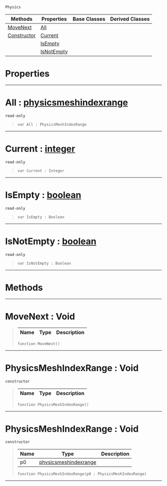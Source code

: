  `Physics`

|Methods|Properties|Base Classes|Derived Classes|
|---|---|---|---|
|[ MoveNext](https://github.com/PlasmaEngine/PlasmaDocs/blob/master/code_reference/class_reference/physicsmeshindexrange.markdown#movenext-void)|[ All](https://github.com/PlasmaEngine/PlasmaDocs/blob/master/code_reference/class_reference/physicsmeshindexrange.markdown#all-plasma-engine-document)| | |
|[ Constructor](https://github.com/PlasmaEngine/PlasmaDocs/blob/master/code_reference/class_reference/physicsmeshindexrange.markdown#physicsmeshindexrange-vo)|[ Current](https://github.com/PlasmaEngine/PlasmaDocs/blob/master/code_reference/class_reference/physicsmeshindexrange.markdown#current-plasma-engine-docu)| | |
| |[ IsEmpty](https://github.com/PlasmaEngine/PlasmaDocs/blob/master/code_reference/class_reference/physicsmeshindexrange.markdown#isempty-plasma-engine-docu)| | |
| |[ IsNotEmpty](https://github.com/PlasmaEngine/PlasmaDocs/blob/master/code_reference/class_reference/physicsmeshindexrange.markdown#isnotempty-plasma-engine-d)| | |


 #  Properties


---  
 #  All : [physicsmeshindexrange](https://github.com/PlasmaEngine/PlasmaDocs/blob/master/code_reference/class_reference/physicsmeshindexrange.markdown)

 `read-only`

> 
> ``` lang=cpp, name=Lightning
> var All : PhysicsMeshIndexRange


---  
 #  Current : [integer](https://github.com/PlasmaEngine/PlasmaDocs/blob/master/code_reference/lightning_base_types/integer.markdown)

 `read-only`

> 
> ``` lang=cpp, name=Lightning
> var Current : Integer


---  
 #  IsEmpty : [boolean](https://github.com/PlasmaEngine/PlasmaDocs/blob/master/code_reference/lightning_base_types/boolean.markdown)

 `read-only`

> 
> ``` lang=cpp, name=Lightning
> var IsEmpty : Boolean


---  
 #  IsNotEmpty : [boolean](https://github.com/PlasmaEngine/PlasmaDocs/blob/master/code_reference/lightning_base_types/boolean.markdown)

 `read-only`

> 
> ``` lang=cpp, name=Lightning
> var IsNotEmpty : Boolean


---  
 #  Methods


---  
 #  MoveNext : Void

> 
> |Name|Type|Description|
> |---|---|---|
> ``` lang=cpp, name=Lightning
> function MoveNext()
> ``` 


---  
 #  PhysicsMeshIndexRange : Void

 `constructor`

> 
> |Name|Type|Description|
> |---|---|---|
> ``` lang=cpp, name=Lightning
> function PhysicsMeshIndexRange()
> ``` 


---  
 #  PhysicsMeshIndexRange : Void

 `constructor`

> 
> |Name|Type|Description|
> |---|---|---|
> |p0|[physicsmeshindexrange](https://github.com/PlasmaEngine/PlasmaDocs/blob/master/code_reference/class_reference/physicsmeshindexrange.markdown)| |
> ``` lang=cpp, name=Lightning
> function PhysicsMeshIndexRange(p0 : PhysicsMeshIndexRange)
> ``` 


---  
 

 